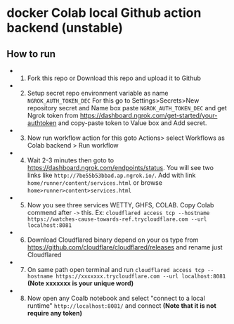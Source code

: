 # docker Colab local Github action backend (unstable)

## How to run

- 1. Fork this repo or 
  Download this repo and upload it to Github
- 2. Setup secret repo environment variable as name `NGROK_AUTH_TOKEN_DEC` 
  For this go to Settings>Secrets>New repository secret and Name box paste `NGROK_AUTH_TOKEN_DEC` and get Ngrok token from https://dashboard.ngrok.com/get-started/your-authtoken and copy-paste token to Value box and Add secret.
- 3. Now run workflow action for this goto Actions> select Workflows as Colab backend > Run workflow 
- 4. Wait 2-3 minutes then goto to https://dashboard.ngrok.com/endpoints/status. You will see two links like `http://7be55b53bbad.ap.ngrok.io/`. Add with link `home/runner/content/services.html` or browse `home>runner>content>services.html`
- 5. Now you see three services WETTY, GHFS, COLAB. Copy Colab commend after `->` this. 
	Ex: `cloudflared access tcp --hostname https://watches-cause-towards-ref.trycloudflare.com --url localhost:8081`
- 6. Download Cloudflared binary depend on your os type from https://github.com/cloudflare/cloudflared/releases and rename just Cloudflared
- 7. On same path open terminal and run `cloudflared access tcp --hostname https://xxxxxxx.trycloudflare.com --url localhost:8081` __(Note xxxxxxx is your unique word)__
- 8. Now open any Coalb notebook and select "connect to a local runtime" `http://localhost:8081/` and connect __(Note that it is not require any token)__

